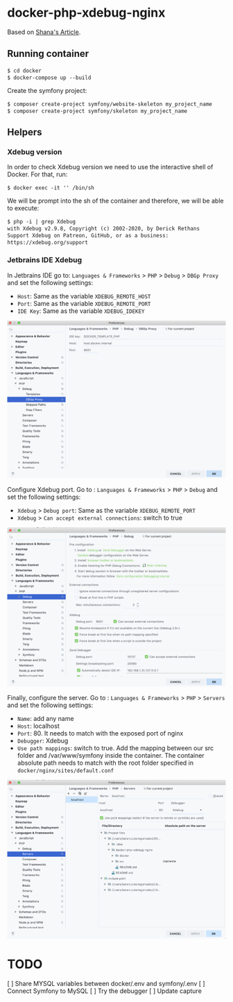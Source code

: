 # docker-php-xdebug-nginx

Based on [Shana's Article](https://x-team.com/blog/docker-compose-php-environment-from-scratch/).

## Running container
```shell script
$ cd docker
$ docker-compose up --build
```

Create the symfony project:
```
$ composer create-project symfony/website-skeleton my_project_name
$ composer create-project symfony/skeleton my_project_name
```

## Helpers
### Xdebug version
In order to check Xdebug version we need to use the interactive shell of Docker. For that, run:
```shell script
$ docker exec -it '' /bin/sh
```

We will be prompt into the sh of the container and therefore, we will be able to execute:
```shell script
$ php -i | grep Xdebug
with Xdebug v2.9.8, Copyright (c) 2002-2020, by Derick Rethans
Support Xdebug on Patreon, GitHub, or as a business: https://xdebug.org/support
```

### Jetbrains IDE Xdebug 
In Jetbrains IDE go to: `Languages & Frameworks` > `PHP` > `Debug` > `DBGp Proxy` and set the following settings:
* `Host`: Same as the variable `XDEBUG_REMOTE_HOST`
* `Port`: Same as the variable `XDEBUG_REMOTE_PORT`
* `IDE Key`: Same as the variable `XDEBUG_IDEKEY`

![DBGp Proxy](./docs/images/capture-dbpg.png)

Configure Xdebug port. Go to : `Languages & Frameworks` > `PHP` > `Debug` and set the following settings:
* `Xdebug` > `Debug port`:  Same as the variable `XDEBUG_REMOTE_PORT`
* `Xdebug` > `Can accept external connections`: switch to true

![DBGp Proxy](./docs/images/capture-debugger.png)

Finally, configure the server. Go to : `Languages & Frameworks` > `PHP` > `Servers` and set the following settings:
* `Name`: add any name
* `Host`: localhost
* `Port`: 80. It needs to match with the exposed port of nginx
* `Debugger`: Xdebug
* `Use path mappings`: switch to true. Add the mapping between our src folder and /var/www/symfony inside the container. The container absolute path needs to match with the root folder specified in `docker/nginx/sites/default.conf`

![DBGp Proxy](./docs/images/capture-servers.png)

# TODO
[ ] Share MYSQL variables between docker/.env and symfony/.env
[ ] Connect Symfony to MySQL
[ ] Try the debugger
[ ] Update capture